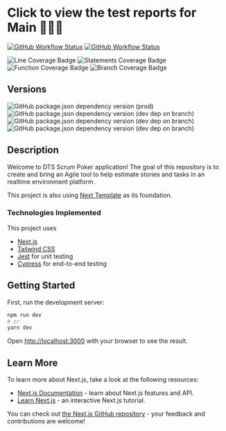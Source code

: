 # Click to view the test reports for Main 👩‍🔬🧪

[![GitHub Workflow Status](https://img.shields.io/github/workflow/status/DTS-STN/Scrum-Poker/E2E%20Test?label=E2E)](https://dts-stn.github.io/Scrum-Poker/main/coverage/e2e-report)
[![GitHub Workflow Status](https://img.shields.io/github/workflow/status/DTS-STN/Scrum-Poker/Lint%20and%20Test?label=Lint%20and%20Unit)](https://dts-stn.github.io/Scrum-Poker/main/coverage/lcov-report)

![Line Coverage Badge](https://img.shields.io/badge/dynamic/json?label=Line%20Coverage&query=%24.total.lines.pct&suffix=%25&url=https%3A%2F%2Fdts-stn.github.io%2FScrum-Poker%2Fmain%2Fcoverage%2Fcoverage-summary.json)
![Statements Coverage Badge](https://img.shields.io/badge/dynamic/json?label=Statement%20Coverage&query=%24.total.statements.pct&suffix=%25&url=https%3A%2F%2Fdts-stn.github.io%2FScrum-Poker%2Fmain%2Fcoverage%2Fcoverage-summary.json)
![Function Coverage Badge](https://img.shields.io/badge/dynamic/json?label=Function%20Coverage&query=%24.total.functions.pct&suffix=%25&url=https%3A%2F%2Fdts-stn.github.io%2FScrum-Poker%2Fmain%2Fcoverage%2Fcoverage-summary.json)
![Branch Coverage Badge](https://img.shields.io/badge/dynamic/json?label=Branch%20Coverage&query=%24.total.branches.pct&suffix=%25&url=https%3A%2F%2Fdts-stn.github.io%2FScrum-Poker%2Fmain%2Fcoverage%2Fcoverage-summary.json)

## Versions

![GitHub package.json dependency version (prod)](https://img.shields.io/github/package-json/dependency-version/DTS-STN/Scrum-Poker/next)
![GitHub package.json dependency version (dev dep on branch)](https://img.shields.io/github/package-json/dependency-version/DTS-STN/Scrum-Poker/dev/tailwindcss)
![GitHub package.json dependency version (dev dep on branch)](https://img.shields.io/github/package-json/dependency-version/DTS-STN/Scrum-Poker/dev/jest)
![GitHub package.json dependency version (dev dep on branch)](https://img.shields.io/github/package-json/dependency-version/DTS-STN/Scrum-Poker/dev/cypress)

## Description

Welcome to DTS Scrum Poker application!
The goal of this repository is to create and bring an Agile tool to help estimate stories and tasks in an realtime environment platform.

This project is also using [Next Template](https://github.com/DTS-STN/next-template) as its foundation.

### Technologies Implemented

This project uses

- [Next.js](https://nextjs.org/)
- [Tailwind CSS](https://tailwindcss.com/)
- [Jest](https://jestjs.io/) for unit testing
- [Cypress](https://www.cypress.io/) for end-to-end testing

## Getting Started

First, run the development server:

```bash
npm run dev
# or
yarn dev
```

Open [http://localhost:3000](http://localhost:3000) with your browser to see the result.

## Learn More

To learn more about Next.js, take a look at the following resources:

- [Next.js Documentation](https://nextjs.org/docs) - learn about Next.js features and API.
- [Learn Next.js](https://nextjs.org/learn) - an interactive Next.js tutorial.

You can check out [the Next.js GitHub repository](https://github.com/vercel/next.js/) - your feedback and contributions are welcome!
